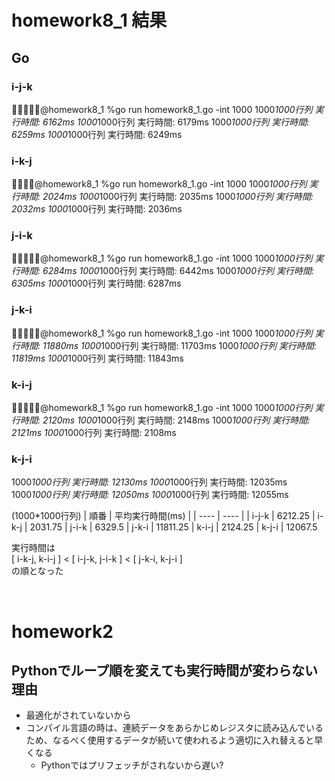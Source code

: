 # homework8_1 結果
## Go
### i-j-k
🐞💫🎸🥂✨@homework8_1 %go run homework8_1.go -int 1000
1000*1000行列
実行時間: 6162ms
1000*1000行列
実行時間: 6179ms
1000*1000行列
実行時間: 6259ms
1000*1000行列
実行時間: 6249ms

### i-k-j
💫🎸🥂✨@homework8_1 %go run homework8_1.go -int 1000
1000*1000行列
実行時間: 2024ms
1000*1000行列
実行時間: 2035ms
1000*1000行列
実行時間: 2032ms
1000*1000行列
実行時間: 2036ms

### j-i-k
🐞💫🎸🥂✨@homework8_1 %go run homework8_1.go -int 1000
1000*1000行列
実行時間: 6284ms
1000*1000行列
実行時間: 6442ms
1000*1000行列
実行時間: 6305ms
1000*1000行列
実行時間: 6287ms

### j-k-i
🐞💫🎸🥂✨@homework8_1 %go run homework8_1.go -int 1000
1000*1000行列
実行時間: 11880ms
1000*1000行列
実行時間: 11703ms
1000*1000行列
実行時間: 11819ms
1000*1000行列
実行時間: 11843ms

### k-i-j
🐞💫🎸🥂✨@homework8_1 %go run homework8_1.go -int 1000
1000*1000行列
実行時間: 2120ms
1000*1000行列
実行時間: 2148ms
1000*1000行列
実行時間: 2121ms
1000*1000行列
実行時間: 2108ms

### k-j-i
1000*1000行列
実行時間: 12130ms
1000*1000行列
実行時間: 12035ms
1000*1000行列
実行時間: 12050ms
1000*1000行列
実行時間: 12055ms


(1000*1000行列)
| 順番 | 平均実行時間(ms) |
| ---- | ---- |
| i-j-k | 6212.25
| i-k-j | 2031.75
| j-i-k | 6329.5
| j-k-i | 11811.25
| k-i-j | 2124.25
| k-j-i | 12067.5

実行時間は  
[ i-k-j, k-i-j ] < [ i-j-k, j-i-k ] < [ j-k-i, k-j-i ]  
の順となった  
 
<br>  


# homework2
## Pythonでループ順を変えても実行時間が変わらない理由
- 最適化がされていないから  
- コンパイル言語の時は、連続データをあらかじめレジスタに読み込んでいるため、なるべく使用するデータが続いて使われるよう適切に入れ替えると早くなる
  - Pythonではプリフェッチがされないから遅い?  